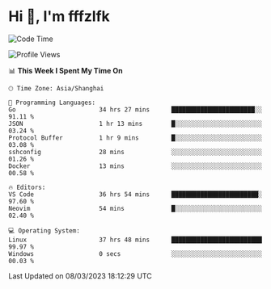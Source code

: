 # Hi 👋, I'm fffzlfk

<!--START_SECTION:waka-->
![Code Time](http://img.shields.io/badge/Code%20Time-98%20hrs%2033%20mins-blue)

![Profile Views](http://img.shields.io/badge/Profile%20Views-0-blue)

📊 **This Week I Spent My Time On** 

```text
🕑︎ Time Zone: Asia/Shanghai

💬 Programming Languages: 
Go                       34 hrs 27 mins      ███████████████████████░░   91.11 % 
JSON                     1 hr 13 mins        █░░░░░░░░░░░░░░░░░░░░░░░░   03.24 % 
Protocol Buffer          1 hr 9 mins         █░░░░░░░░░░░░░░░░░░░░░░░░   03.08 % 
sshconfig                28 mins             ░░░░░░░░░░░░░░░░░░░░░░░░░   01.26 % 
Docker                   13 mins             ░░░░░░░░░░░░░░░░░░░░░░░░░   00.58 % 

🔥 Editors: 
VS Code                  36 hrs 54 mins      ████████████████████████░   97.60 % 
Neovim                   54 mins             █░░░░░░░░░░░░░░░░░░░░░░░░   02.40 % 

💻 Operating System: 
Linux                    37 hrs 48 mins      █████████████████████████   99.97 % 
Windows                  0 secs              ░░░░░░░░░░░░░░░░░░░░░░░░░   00.03 % 
```


 Last Updated on 08/03/2023 18:12:29 UTC
<!--END_SECTION:waka-->

